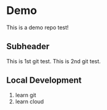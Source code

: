 # Demo

This is a demo repo test!

## Subheader

This is 1st git test.
This is 2nd git test.

## Local Development

1. learn git
2. learn cloud
